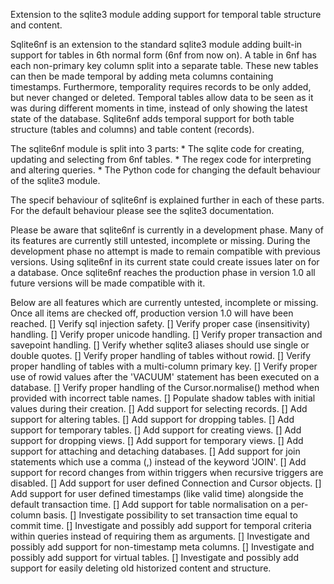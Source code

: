 Extension to the sqlite3 module adding support for temporal table structure and content.

Sqlite6nf is an extension to the standard sqlite3 module adding built-in support for tables in 6th normal form
(6nf from now on). A table in 6nf has each non-primary key column split into a separate table. These new tables
can then be made temporal by adding meta columns containing timestamps. Furthermore, temporality requires
records to be only added, but never changed or deleted. Temporal tables allow data to be seen as it was during
different moments in time, instead of only showing the latest state of the database. Sqlite6nf adds temporal
support for both table structure (tables and columns) and table content (records).

The sqlite6nf module is split into 3 parts:
    * The sqlite code for creating, updating and selecting from 6nf tables.
    * The regex code for interpreting and altering queries.
    * The Python code for changing the default behaviour of the sqlite3 module.

The specif behaviour of sqlite6nf is explained further in each of these parts. For the default behaviour please
see the sqlite3 documentation.


Please be aware that sqlite6nf is currently in a development phase. Many of its features are currently still
untested, incomplete or missing. During the development phase no attempt is made to remain compatible with
previous versions. Using sqlite6nf in its current state could create issues later on for a database. Once
sqlite6nf reaches the production phase in version 1.0 all future versions will be made compatible with it.

Below are all features which are currently untested, incomplete or missing. Once all items are checked off,
production version 1.0 will have been reached.
    [] Verify sql injection safety.
    [] Verify proper case (insensitivity) handling.
    [] Verify proper unicode handling.
    [] Verify proper transaction and savepoint handling.
    [] Verify whether sqlite3 aliases should use single or double quotes.
    [] Verify proper handling of tables without rowid.
    [] Verify proper handling of tables with a multi-column primary key.
    [] Verify proper use of rowid values after the 'VACUUM' statement has been executed on a database.
    [] Verify proper handling of the Cursor.normalise() method when provided with incorrect table names.
    [] Populate shadow tables with initial values during their creation.
    [] Add support for selecting records.
    [] Add support for altering tables.
    [] Add support for dropping tables.
    [] Add support for temporary tables.
    [] Add support for creating views.
    [] Add support for dropping views.
    [] Add support for temporary views.
    [] Add support for attaching and detaching databases.
    [] Add support for join statements which use a comma (,) instead of the keyword 'JOIN'.
    [] Add support for record changes from within triggers when recursive triggers are disabled.
    [] Add support for user defined Connection and Cursor objects.
    [] Add support for user defined timestamps (like valid time) alongside the default transaction time.
    [] Add support for table normalisation on a per-column basis.
    [] Investigate possibility to set transaction time equal to commit time.
    [] Investigate and possibly add support for temporal criteria within queries instead of requiring them as
        arguments.
    [] Investigate and possibly add support for non-timestamp meta columns.
    [] Investigate and possibly add support for virtual tables.
    [] Investigate and possibly add support for easily deleting old historized content and structure.